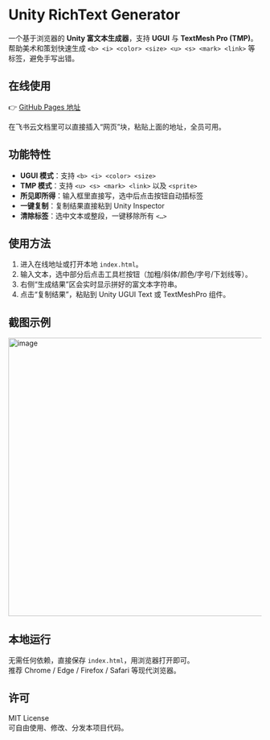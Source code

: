 # Unity RichText Generator

一个基于浏览器的 **Unity 富文本生成器**，支持 **UGUI** 与 **TextMesh Pro (TMP)**。  
帮助美术和策划快速生成 `<b> <i> <color> <size> <u> <s> <mark> <link>` 等标签，避免手写出错。

## 在线使用
👉 [GitHub Pages 地址](https://<你的用户名>.github.io/unity-richtext-tool/)

在飞书云文档里可以直接插入“网页”块，粘贴上面的地址，全员可用。

## 功能特性
- **UGUI 模式**：支持 `<b> <i> <color> <size>`  
- **TMP 模式**：支持 `<u> <s> <mark> <link>` 以及 `<sprite>`  
- **所见即所得**：输入框里直接写，选中后点击按钮自动插标签  
- **一键复制**：复制结果直接粘到 Unity Inspector  
- **清除标签**：选中文本或整段，一键移除所有 `<…>`  

## 使用方法
1. 进入在线地址或打开本地 `index.html`。  
2. 输入文本，选中部分后点击工具栏按钮（加粗/斜体/颜色/字号/下划线等）。  
3. 右侧“生成结果”区会实时显示拼好的富文本字符串。  
4. 点击“复制结果”，粘贴到 Unity UGUI Text 或 TextMeshPro 组件。  

## 截图示例
<img width="1223" height="553" alt="image" src="https://github.com/user-attachments/assets/bd6d2f77-f53c-4e65-8b70-ade640c46224" />


## 本地运行
无需任何依赖，直接保存 `index.html`，用浏览器打开即可。  
推荐 Chrome / Edge / Firefox / Safari 等现代浏览器。

## 许可
MIT License  
可自由使用、修改、分发本项目代码。
